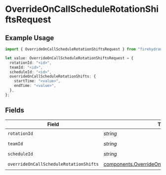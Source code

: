 # OverrideOnCallScheduleRotationShiftsRequest

## Example Usage

```typescript
import { OverrideOnCallScheduleRotationShiftsRequest } from "firehydrant-typescript-sdk/models/operations";

let value: OverrideOnCallScheduleRotationShiftsRequest = {
  rotationId: "<id>",
  teamId: "<id>",
  scheduleId: "<id>",
  overrideOnCallScheduleRotationShifts: {
    startTime: "<value>",
    endTime: "<value>",
  },
};
```

## Fields

| Field                                                                                                              | Type                                                                                                               | Required                                                                                                           | Description                                                                                                        |
| ------------------------------------------------------------------------------------------------------------------ | ------------------------------------------------------------------------------------------------------------------ | ------------------------------------------------------------------------------------------------------------------ | ------------------------------------------------------------------------------------------------------------------ |
| `rotationId`                                                                                                       | *string*                                                                                                           | :heavy_check_mark:                                                                                                 | N/A                                                                                                                |
| `teamId`                                                                                                           | *string*                                                                                                           | :heavy_check_mark:                                                                                                 | N/A                                                                                                                |
| `scheduleId`                                                                                                       | *string*                                                                                                           | :heavy_check_mark:                                                                                                 | N/A                                                                                                                |
| `overrideOnCallScheduleRotationShifts`                                                                             | [components.OverrideOnCallScheduleRotationShifts](../../models/components/overrideoncallschedulerotationshifts.md) | :heavy_check_mark:                                                                                                 | N/A                                                                                                                |